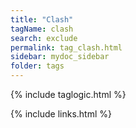 ```yaml
---
title: "Clash"
tagName: clash
search: exclude
permalink: tag_clash.html
sidebar: mydoc_sidebar
folder: tags
---
```

{% include taglogic.html %}

{% include links.html %}
